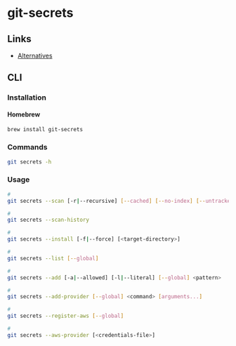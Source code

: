 # git-secrets

## Links

- [Alternatives](/alternatives.md#code-secrets)

## CLI

### Installation

#### Homebrew

```sh
brew install git-secrets
```

### Commands

```sh
git secrets -h
```

### Usage

```sh
#
git secrets --scan [-r|--recursive] [--cached] [--no-index] [--untracked] [<files>...]

#
git secrets --scan-history

#
git secrets --install [-f|--force] [<target-directory>]

#
git secrets --list [--global]

#
git secrets --add [-a|--allowed] [-l|--literal] [--global] <pattern>

#
git secrets --add-provider [--global] <command> [arguments...]

#
git secrets --register-aws [--global]

#
git secrets --aws-provider [<credentials-file>]
```
